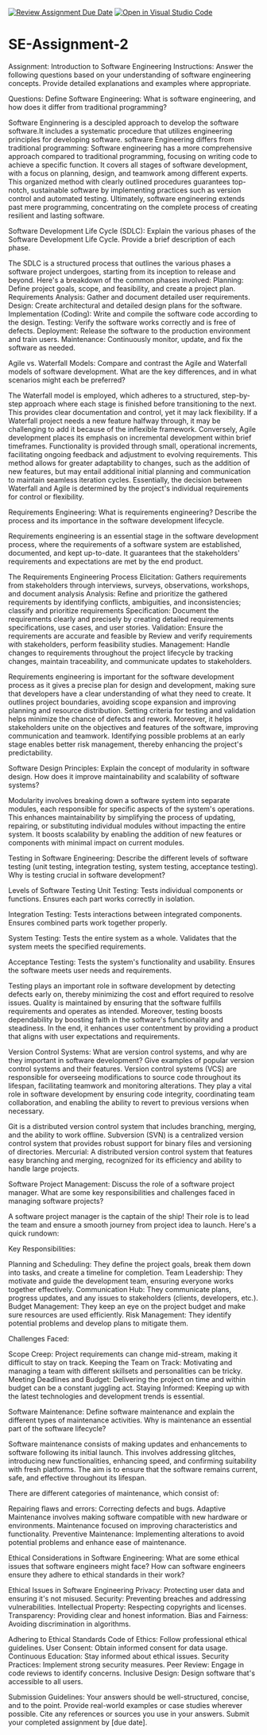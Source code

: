 [![Review Assignment Due Date](https://classroom.github.com/assets/deadline-readme-button-24ddc0f5d75046c5622901739e7c5dd533143b0c8e959d652212380cedb1ea36.svg)](https://classroom.github.com/a/-ucQIGTc)
[![Open in Visual Studio Code](https://classroom.github.com/assets/open-in-vscode-718a45dd9cf7e7f842a935f5ebbe5719a5e09af4491e668f4dbf3b35d5cca122.svg)](https://classroom.github.com/online_ide?assignment_repo_id=15227308&assignment_repo_type=AssignmentRepo)
# SE-Assignment-2
Assignment: Introduction to Software Engineering
Instructions:
Answer the following questions based on your understanding of software engineering concepts. Provide detailed explanations and examples where appropriate.

Questions:
Define Software Engineering:
What is software engineering, and how does it differ from traditional programming?

Software Enginnering is a descipled approach to develop the software software.It includes a systematic procedure that utilizes engineering principles for developing software.
software Engineering differs from traditional programming:
Software engineering has a more comprehensive approach compared to traditional programming, focusing on writing code to achieve a specific function. It covers all stages of software development, with a focus on planning, design, and teamwork among different experts. This organized method with clearly outlined procedures guarantees top-notch, sustainable software by implementing practices such as version control and automated testing. Ultimately, software engineering extends past mere programming, concentrating on the complete process of creating resilient and lasting software.

Software Development Life Cycle (SDLC):
Explain the various phases of the Software Development Life Cycle. Provide a brief description of each phase.

The SDLC is a structured process that outlines the various phases a software project undergoes, starting from its inception to release and beyond.
 Here's a breakdown of the common phases involved:
Planning: Define project goals, scope, and feasibility, and create a project plan.
Requirements Analysis: Gather and document detailed user requirements.
Design: Create architectural and detailed design plans for the software.
Implementation (Coding): Write and compile the software code according to the design.
Testing: Verify the software works correctly and is free of defects.
Deployment: Release the software to the production environment and train users.
Maintenance: Continuously monitor, update, and fix the software as needed.

Agile vs. Waterfall Models:
Compare and contrast the Agile and Waterfall models of software development. What are the key differences, and in what scenarios might each be preferred?

The Waterfall model is employed, which adheres to a structured, step-by-step approach where each stage is finished before transitioning to the next. This provides clear documentation and control, yet it may lack flexibility. If a Waterfall project needs a new feature halfway through, it may be challenging to add it because of the inflexible framework. Conversely, Agile development places its emphasis on incremental development within brief timeframes. Functionality is provided through small, operational increments, facilitating ongoing feedback and adjustment to evolving requirements. This method allows for greater adaptability to changes, such as the addition of new features, but may entail additional initial planning and communication to maintain seamless iteration cycles. Essentially, the decision between Waterfall and Agile is determined by the project's individual requirements for control or flexibility.

Requirements Engineering:
What is requirements engineering? Describe the process and its importance in the software development lifecycle.

Requirements engineering is an essential stage in the software development process, where the requirements of a software system are established, documented, and kept up-to-date. It guarantees that the stakeholders' requirements and expectations are met by the end product.

 The Requirements Engineering Process
Elicitation:
Gathers requirements from stakeholders through interviews, surveys, observations, workshops, and document analysis
Analysis:
Refine and prioritize the gathered requirements by identifying conflicts, ambiguities, and inconsistencies; classify and prioritize requirements
Specification:
Document the requirements clearly and precisely by creating detailed requirements specifications, use cases, and user stories.
Validation:
Ensure the requirements are accurate and feasible by Review and verify requirements with stakeholders, perform feasibility studies.
Management:
Handle changes to requirements throughout the project lifecycle by tracking changes, maintain traceability, and communicate updates to stakeholders.

Requirements engineering is important for the software development process as it gives a precise plan for design and development, making sure that developers have a clear understanding of what they need to create. It outlines project boundaries, avoiding scope expansion and improving planning and resource distribution. Setting criteria for testing and validation helps minimize the chance of defects and rework. Moreover, it helps stakeholders unite on the objectives and features of the software, improving communication and teamwork. Identifying possible problems at an early stage enables better risk management, thereby enhancing the project's predictability. 
 

Software Design Principles:
Explain the concept of modularity in software design. How does it improve maintainability and scalability of software systems?

Modularity involves breaking down a software system into separate modules, each responsible for specific aspects of the system's operations. This enhances maintainability by simplifying the process of updating, repairing, or substituting individual modules without impacting the entire system. It boosts scalability by enabling the addition of new features or components with minimal impact on current modules.

Testing in Software Engineering:
Describe the different levels of software testing (unit testing, integration testing, system testing, acceptance testing). Why is testing crucial in software development?

Levels of Software Testing
Unit Testing:
Tests individual components or functions.
Ensures each part works correctly in isolation.

Integration Testing:
Tests interactions between integrated components.
Ensures combined parts work together properly.

System Testing:
Tests the entire system as a whole.
Validates that the system meets the specified requirements.

Acceptance Testing:
Tests the system's functionality and usability.
Ensures the software meets user needs and requirements.

Testing plays an important role in software development by detecting defects early on, thereby minimizing the cost and effort required to resolve issues. Quality is maintained by ensuring that the software fulfills requirements and operates as intended. Moreover, testing boosts dependability by boosting faith in the software's functionality and steadiness. In the end, it enhances user contentment by providing a product that aligns with user expectations and requirements.

Version Control Systems:
What are version control systems, and why are they important in software development? Give examples of popular version control systems and their features.
Version control systems (VCS) are responsible for overseeing modifications to source code throughout its lifespan, facilitating teamwork and monitoring alterations. They play a vital role in software development by ensuring code integrity, coordinating team collaboration, and enabling the ability to revert to previous versions when necessary.

Git is a distributed version control system that includes branching, merging, and the ability to work offline.
Subversion (SVN) is a centralized version control system that provides robust support for binary files and versioning of directories.
Mercurial: A distributed version control system that features easy branching and merging, recognized for its efficiency and ability to handle large projects.

Software Project Management:
Discuss the role of a software project manager. What are some key responsibilities and challenges faced in managing software projects?

A software project manager is the captain of the ship! Their role is to lead the team and ensure a smooth journey from project idea to launch. Here's a quick rundown:

Key Responsibilities:

Planning and Scheduling: They define the project goals, break them down into tasks, and create a timeline for completion.
Team Leadership: They motivate and guide the development team, ensuring everyone works together effectively.
Communication Hub: They communicate plans, progress updates, and any issues to stakeholders (clients, developers, etc.).
Budget Management: They keep an eye on the project budget and make sure resources are used efficiently.
Risk Management: They identify potential problems and develop plans to mitigate them.

Challenges Faced:

Scope Creep: Project requirements can change mid-stream, making it difficult to stay on track.
Keeping the Team on Track: Motivating and managing a team with different skillsets and personalities can be tricky.
Meeting Deadlines and Budget: Delivering the project on time and within budget can be a constant juggling act.
Staying Informed: Keeping up with the latest technologies and development trends is essential.

Software Maintenance:
Define software maintenance and explain the different types of maintenance activities. Why is maintenance an essential part of the software lifecycle?

Software maintenance consists of making updates and enhancements to software following its initial launch. This involves addressing glitches, introducing new functionalities, enhancing speed, and confirming suitability with fresh platforms. The aim is to ensure that the software remains current, safe, and effective throughout its lifespan.

There are different categories of maintenance, which consist of:

Repairing flaws and errors: Correcting defects and bugs.
Adaptive Maintenance involves making software compatible with new hardware or environments.
Maintenance focused on improving characteristics and functionality.
Preventive Maintenance: Implementing alterations to avoid potential problems and enhance ease of maintenance.

Ethical Considerations in Software Engineering:
What are some ethical issues that software engineers might face? How can software engineers ensure they adhere to ethical standards in their work?

Ethical Issues in Software Engineering
Privacy: Protecting user data and ensuring it's not misused.
Security: Preventing breaches and addressing vulnerabilities.
Intellectual Property: Respecting copyrights and licenses.
Transparency: Providing clear and honest information.
Bias and Fairness: Avoiding discrimination in algorithms.

Adhering to Ethical Standards
Code of Ethics: Follow professional ethical guidelines.
User Consent: Obtain informed consent for data usage.
Continuous Education: Stay informed about ethical issues.
Security Practices: Implement strong security measures.
Peer Review: Engage in code reviews to identify concerns.
Inclusive Design: Design software that's accessible to all users.

Submission Guidelines:
Your answers should be well-structured, concise, and to the point.
Provide real-world examples or case studies wherever possible.
Cite any references or sources you use in your answers.
Submit your completed assignment by [due date].
